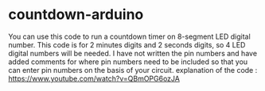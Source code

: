# countdown-arduino
You can use this code to run a countdown timer on 8-segment LED digital number. This code is for 2 minutes digits and 2 seconds digits, so 4 LED digital numbers will be needed. I have not written the pin numbers and have added comments for where pin numbers need to be included so that you can enter pin numbers on the basis of your circuit.
explanation of the code : https://www.youtube.com/watch?v=QBmOPG6ozJA
